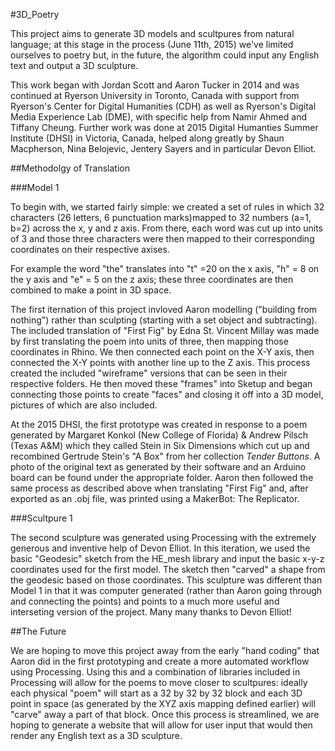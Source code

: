 #3D_Poetry

This project aims to generate 3D models and scultpures from natural language; at this stage in the process (June 11th, 2015) we've limited ourselves to poetry but, in the future, the algorithm could input any English text and output a 3D sculpture.  

This work began with Jordan Scott and Aaron Tucker in 2014 and was continued at Ryerson University in Toronto, Canada with support from Ryerson's Center for Digital Humanities (CDH) as well as Ryerson's Digital Media Experience Lab (DME), with specific help from Namir Ahmed and Tiffany Cheung. Further work was done at 2015 Digital Humanties Summer Institute (DHSI) in Victoria, Canada, helped along greatly by Shaun Macpherson, Nina Belojevic, Jentery Sayers and in particular Devon Elliot. 

##Methodolgy of Translation

###Model 1

To begin with, we started fairly simple: we created a set of rules in which 32 characters (26 letters, 6 punctuation marks)mapped to 32 numbers (a=1, b=2) across the x, y and z axis. From there, each word was cut up into units of 3 and those three characters were then mapped to their corresponding coordinates on their respective axises.

For example the word "the" translates into "t" =20 on the x axis, "h" = 8 on the y axis and "e" = 5 on the z axis; these three coordinates are then combined to make a point in 3D space. 

The first iternation of this project invloved Aaron modelling ("building from nothing") rather than sculpting (starting with a set object and subtracting). The included translation of "First Fig" by Edna St. Vincent Millay was made by first translating the poem into units of three, then mapping those coordinates in Rhino. We then connected each point on the X-Y axis, then connected the X-Y points with another line up to the Z axis. This process created the included "wireframe" versions that can be seen in their respective folders. He then moved these "frames" into Sketup and began connecting those points to create "faces" and closing it off into a 3D model, pictures of which are also included. 

At the 2015 DHSI, the first prototype was created in response to a poem generated by Margaret Konkol (New College of Florida) & Andrew Pilsch (Texas A&M) which they called Stein in Six Dimensions which cut up and recombined Gertrude Stein's "A Box" from her collection *Tender Buttons*. A photo of the original text as generated by their software and an Arduino board can be found under the appropriate folder. Aaron then followed the same process as described above when translating "First Fig" and, after exported as an .obj file, was printed using a MakerBot: The Replicator.

###Scultpure 1

The second sculpture was generated using Processing with the extremely generous and inventive help of Devon Elliot. In this iteration, we used the basic "Geodesic" sketch from the HE_mesh library and input the basic x-y-z coordinates used for the first model. The sketch then "carved" a shape from the geodesic based on those coordinates. This sculpture was different than Model 1 in that it was computer generated (rather than Aaron going through and connecting the points) and points to a much more useful and interseting version of the project. Many many thanks to Devon Elliot!

##The Future

We are hoping to move this project away from the early "hand coding" that Aaron did in the first prototyping and create a more automated workflow using Processing. Using this and a combination of libraries included in Processing will allow for the poems to move closer to scultpures: ideally each physical "poem" will start as a 32 by 32 by 32 block and each 3D point in space (as generated by the XYZ axis mapping defined earlier) will "carve" away a part of that block. Once this process is streamlined, we are hoping to generate a website that will allow for user input that would then render any English text as a 3D sculpture. 

